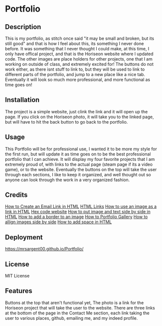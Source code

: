 # Portfolio

## Description

This is my portfolio, as stitch once said "it may be small and broken, but its still good" and that is how I feel about this, its something I never done before. It was something that I never thought I could make, at this time, I only have offical project, and that is the Horiseon website where I updated code. The other images are place holders for other projects, one that I am working on outside of class, and extremely excited for! The buttons do not work either, as there isnt stuff to link to, but they will be used to link to different parts of the portfolio, and jump to a new place like a nice tab. Eventually it will look so much more professional, and more functional as time goes on!


## Installation

The project is a simple website, just clink the link and it will open up the page. If you click on the Horiseon photo, it will take you to the linked page, but will have to hit the back button to go back to the portfolio.

## Usage

This Portfolio will be for professional use, I wanted it to be more my style for the first run, but will update it as time goes on to be the best professional portfolio that I can achieve. It will display my four favorite projects that I am extremely proud of, with links to the actual page (steam page if its a video game), or to the website. Eventually the buttons on the top will take the user through each sections, I like to keep it organized, and well thought out so anyone can look through the work in a very organized fashion.
## Credits

<a href="https://www.wikihow.com/Create-an-Email-Link-in-HTML">How to Create an Email Link in HTML</a>
<a href="https://www.w3schools.com/html/html_links.asp">HTML Links</a>
<a href="https://www.tutorialspoint.com/How-to-use-an-image-as-a-link-in-HTML">How to use an image as a link in HTML</a>
<a href="https://htmlcolorcodes.com/">Hex code website</a>
<a href="https://codedamn.com/news/frontend/how-to-put-image-and-text-side-by-side-in-html">How to put image and text side by side in HTML</a>
<a href="https://www.w3schools.com/howto/howto_css_border_image.asp">How to add a border to an image</a>
<a href="https://www.w3schools.com/howto/howto_css_portfolio_gallery.asp">How to Portfolio Gallery</a>
<a href="https://www.w3schools.com/howto/howto_css_images_side_by_side.asp">How to allign images side by side</a>
<a href="https://www.teachucomp.com/add-space-in-html-tutorial/#:~:text=Since%20there%20is%20no%20blank,five%20times%20between%20the%20words.">How to add space in HTML</a>

## Deployment

https://mrsargent00.github.io/Portfolio/

## License

MIT License

## Features

Buttons at the top that aren't functional yet, The photo is a link for the Horiseon project that will take the user to the website. There are three links at the bottom of the page in the Contact Me section, each link taking the user to various places, github, emailing me, and my indeed profile.
